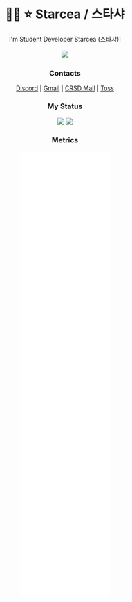 <h1 align="center">🏳️‍⚧️ ⭐ Starcea / 스타샤</h1>
<p align="center">
  I'm Student Developer Starcea (스타샤)!
  <br>
  <br>
  <a href="https://solved.ac/profile/starcea">
    <img src="http://mazassumnida.wtf/api/v2/generate_badge?boj=starcea">
  </a>
</p>

<h3 align="center">Contacts</h3>
<p align="center">
  <a href="https://discord.gg/APKV8NF8Wd">Discord</a>
  |
  <a href="mailto:stardev.uwu@gmail.com">Gmail</a>
  |
  <a href="mailto:star@crsd.team">CRSD Mail</a>
  |
  <a href="https://toss.me/starcea">Toss</a>
</p>

<h3 align="center">My Status</h3>
<div align="center">
  <img src="https://discord-profile-starcea.paring.moe/discord/798690702635827200?">
  <img src="https://discord-profile-starcea.paring.moe/spotify/798690702635827200?">
</p>

<h3 align="center">Metrics</h3>
<p align="center">
  <a href="https://github.com/lowlighter/metrics">
    <img src="/github-metrics.svg">
  </a>
</p>
